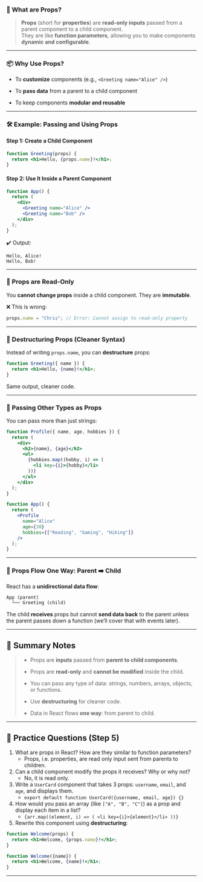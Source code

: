 ### 📘 What are Props?

> **Props** (short for **properties**) are **read-only inputs** passed from a parent component to a child component.  
> They are like **function parameters**, allowing you to make components **dynamic and configurable**.

---

### 📦 Why Use Props?

- To **customize** components (e.g., `<Greeting name="Alice" />`)
    
- To **pass data** from a parent to a child component
    
- To keep components **modular and reusable**


---

### 🛠️ Example: Passing and Using Props

#### Step 1: Create a Child Component

```jsx
function Greeting(props) {
  return <h1>Hello, {props.name}!</h1>;
}
```

#### Step 2: Use It Inside a Parent Component

```jsx
function App() {
  return (
    <div>
      <Greeting name="Alice" />
      <Greeting name="Bob" />
    </div>
  );
}
```

✔️ Output:

```
Hello, Alice!
Hello, Bob!
```

---

### 🧠 Props are Read-Only

You **cannot change props** inside a child component. They are **immutable**.

❌ This is wrong:

```jsx
props.name = "Chris"; // Error: Cannot assign to read-only property
```

---

### 🧪 Destructuring Props (Cleaner Syntax)

Instead of writing `props.name`, you can **destructure** props:

```jsx
function Greeting({ name }) {
  return <h1>Hello, {name}!</h1>;
}
```

Same output, cleaner code.

---

### 🎯 Passing Other Types as Props

You can pass more than just strings:

```jsx
function Profile({ name, age, hobbies }) {
  return (
    <div>
      <h2>{name}, {age}</h2>
      <ul>
        {hobbies.map((hobby, i) => (
          <li key={i}>{hobby}</li>
        ))}
      </ul>
    </div>
  );
}

function App() {
  return (
    <Profile 
      name="Alice" 
      age={30} 
      hobbies={["Reading", "Gaming", "Hiking"]} 
    />
  );
}
```

---

### 🔗 Props Flow One Way: Parent ➡️ Child

React has a **unidirectional data flow**:

```txt
App (parent)
  └── Greeting (child)
```

The child **receives** props but cannot **send data back** to the parent unless the parent passes down a function (we’ll cover that with events later).

---

## 🧠 Summary Notes

> - Props are **inputs** passed from **parent to child components**.
>     
> - Props are **read-only** and **cannot be modified** inside the child.
>     
> - You can pass any type of data: strings, numbers, arrays, objects, or functions.
>     
> - Use **destructuring** for cleaner code.
>     
> - Data in React flows **one way**: from parent to child.

---

## 🧪 Practice Questions (Step 5)

1. What are props in React? How are they similar to function parameters?
    - Props, i.e. properties, are read only input sent from parents to children. 
2. Can a child component modify the props it receives? Why or why not?
    - No, it is read only.
3. Write a `UserCard` component that takes 3 props: `username`, `email`, and `age`, and displays them.
    - `export default function UserCard({username, email, age}) {}`
4. How would you pass an array (like `["A", "B", "C"]`) as a prop and display each item in a list?
    - `{arr.map((element, i) => ( <li key={i}>{element}</li> ))}`
5. Rewrite this component using **destructuring**:

```jsx
function Welcome(props) {
  return <h1>Welcome, {props.name}!</h1>;
}
```

```jsx
function Welcome({name}) {
  return <h1>Welcome, {name}!</h1>;
}
```

---
